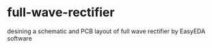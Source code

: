 # full-wave-rectifier
desining a schematic and PCB layout of full wave rectifier by EasyEDA software
